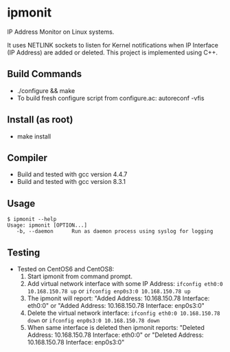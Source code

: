 # ipmonit
IP Address Monitor on Linux systems.

It uses NETLINK sockets to listen for Kernel notifications when IP Interface (IP Address) are added or deleted. This project is implemented using C++.

## Build Commands
* ./configure && make 
* To build fresh configure script from configure.ac: autoreconf -vfis

## Install (as root)
* make install

## Compiler
* Build and tested with gcc version 4.4.7
* Build and tested with gcc version 8.3.1

## Usage
````````````
$ ipmonit --help
Usage: ipmonit [OPTION...]
   -b, --daemon      Run as daemon process using syslog for logging
````````````
## Testing
* Tested on CentOS6 and CentOS8:
   1. Start ipmonit from command prompt.
   2. Add virtual network interface with some IP Address:  `ifconfig eth0:0 10.168.150.78 up` or `ifconfig enp0s3:0 10.168.150.78 up`
   3. The ipmonit will report: "Added Address: 10.168.150.78 Interface: eth0:0" or "Added Address: 10.168.150.78 Interface: enp0s3:0"
   4. Delete the virtual network interface: `ifconfig eth0:0 10.168.150.78 down` or `ifconfig enp0s3:0 10.168.150.78 down`
   5. When same interface is deleted then ipmonit reports: "Deleted Address: 10.168.150.78 Interface: eth0:0" or "Deleted Address: 10.168.150.78 Interface: enp0s3:0"


